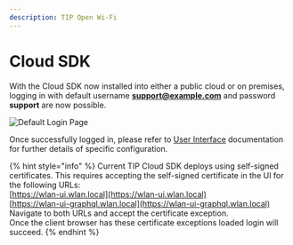 ```yaml
---
description: TIP Open Wi-Fi
---
```


# Cloud SDK

With the Cloud SDK now installed into either a public cloud or on premises, logging in with default username **support@example.com** and password **support** are now possible.

![Default Login Page](../.gitbook/assets/screen-shot-2020-11-29-at-4.25.44-pm.png)

Once successfully logged in, please refer to [User Interface](../user-interface/) documentation for further details of specific configuration.

{% hint style="info" %}
Current TIP Cloud SDK deploys using self-signed certificates. This requires accepting the self-signed certificate in the UI for the following URLs:  
[https://wlan-ui.wlan.local](https://wlan-ui.wlan.local)  
[https://wlan-ui-graphql.wlan.local](https://wlan-ui-graphql.wlan.local)  
Navigate to both URLs and accept the certificate exception.  
Once the client browser has these certificate exceptions loaded login will succeed.
{% endhint %}

